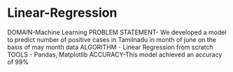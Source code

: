 # Linear-Regression
DOMAIN-Machine Learning
PROBLEM STATEMENT- We developed a model to predict number of positive cases in Tamilnadu in month of june on the basis of may month data
ALGORITHM - Linear Regression from scratch
TOOLS - Pandas, Matplotlib
ACCURACY-This model achieved an accuracy of 99%
